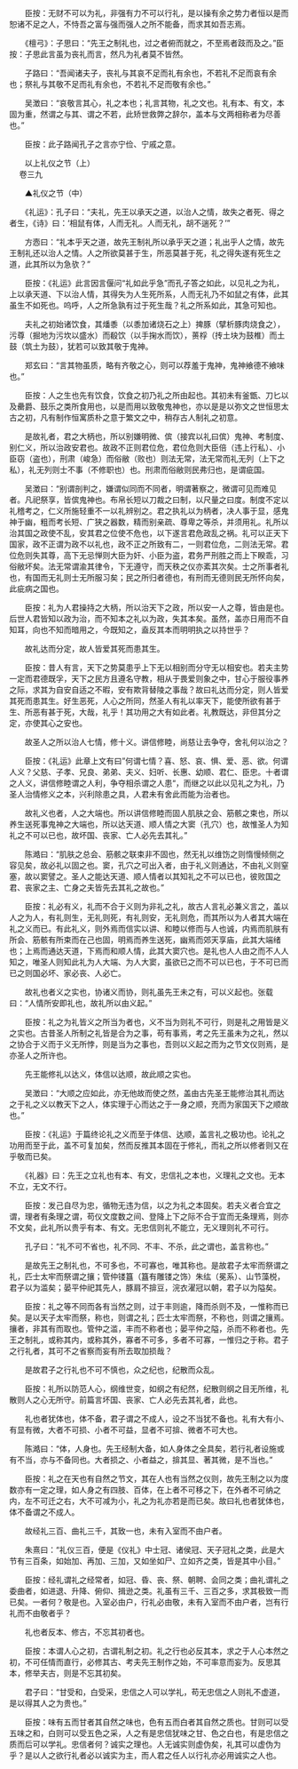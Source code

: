 <!-- { "loadSidebar": true } -->
　　臣按：无财不可以为礼，非强有力不可以行礼，是以操有余之势力者恒以是而恕诸不足之人，不恃吾之富与强而强人之所不能备，而求其如吾志焉。

　　《檀弓》：子思曰：“先王之制礼也，过之者俯而就之，不至焉者跂而及之。”臣按：子思此言虽为丧礼而言，然凡为礼者莫不皆然。

　　子路曰：“吾闻诸夫子，丧礼与其哀不足而礼有余也，不若礼不足而哀有余也；祭礼与其敬不足而礼有余也，不若礼不足而敬有余也。”

　　吴澂曰：“哀敬言其心，礼之本也；礼言其物，礼之文也。礼有本、有文，本固为重，然谓之与其、谓之不若，此矫世救弊之辞尔，盖本与文两相称者为尽善也。”

　　臣按：此子路闻孔子之言亦宁俭、宁戚之意。

　　以上礼仪之节（上）  
　 
卷三九

　　▲礼仪之节（中）

　　《礼运》：孔子曰：“夫礼，先王以承天之道，以治人之情，故失之者死、得之者生，《诗》曰：‘相鼠有体，人而无礼。人而无礼，胡不遄死？’”

　　方悫曰：“礼本乎天之道，故先王制礼所以承乎天之道；礼出乎人之情，故先王制礼还以治人之情。人之所欲莫甚于生，所恶莫甚于死，礼之得失遂有死生之道，此其所以为急欤？”

　　臣按：《礼运》此言因言偃问“礼如此乎急”而孔子答之如此，以见礼之为礼，上以承天道、下以治人情，其得失为人生死所系，人而无礼乃不如鼠之有体，此其虽生不如死也。呜呼，人之所急孰有过于死生哉？礼之所系如此，其急可知也。

　　夫礼之初始诸饮食，其燔黍（以黍加诸烧石之上）捭豚（擘析豚肉烧食之），污尊（掘地为污坎以盛水）而殽饮（以手掬水而饮），蒉桴（抟土块为鼓椎）而土鼓（筑土为鼓），犹若可以致其敬于鬼神。

　　郑玄曰：“言其物虽质，略有齐敬之心，则可以荐羞于鬼神，鬼神飨德不飨味也。”

　　臣按：人之生也先有饮食，饮食之初乃礼之所由起也。其初未有釜甑、刀匕以及罍爵、鼓乐之类所食用也，以是而用以致敬鬼神也，亦以是是以弥文之世恒思太古之初，凡有制作恒寓质朴之意于繁文之中，稍存古人制礼之初意。

　　是故礼者，君之大柄也，所以别嫌明微、傧（接宾以礼曰傧）鬼神、考制度、别仁义，所以治政安君也。故政不正则君位危，君位危则大臣倍（违上行私）、小臣窃（盗也），刑肃（峻急）而俗敝（败也）则法无常，法无常而礼无列（上下之私），礼无列则士不事（不修职也）也。刑肃而俗敝则民弗归也，是谓疵国。

　　吴澂曰：“别谓剖判之，嫌谓似同而不同者，明谓著察之，微谓可见而难见者。凡祀祭享，皆傧鬼神也。布帛长短以刀裁之曰制，以尺量之曰度。制度不定以礼稽考之，仁义所施轻重不一以礼辨别之。君之执礼以为柄者，决人事于显，感鬼神于幽，粗而考长短、广狭之器数，精而别亲疏、尊卑之等杀，并须用礼。礼所以治其国之政使不乱，安其君之位使不危也，以下遂言君危政乱之祸。礼可以正天下国家，政不正谓为政不以礼也，政不正之所致有二，一则君位危，二则法无常。君位危则失其尊，高下无忌惮则大臣为奸、小臣为盗，君务严刑胜之而上下睽乖，习俗敝坏矣。法无常谓渝其律令，下无遵守，而天秩之仪亦紊其次矣。士之所事者礼也，有国而无礼则士无所服习矣；民之所归者德也，有刑而无德则民无所怀向矣，此疵病之国也。

　　臣按：礼为人君操持之大柄，所以治天下之政，所以安一人之尊，皆由是也。后世人君皆知以政为治，而不知本之礼以为政，失其本矣。虽然，盖亦日用而不自知耳，向也不知而暗用之，今既知之，盍反其本而明明执之以持世乎？

　　故礼达而分定，故人皆爱其死而患其生。

　　臣按：昔人有言，天下之势莫患乎上下无以相别而分守无以相安也。若夫主势一定而君德既孚，天下之民方且遵名守教，相从于畏爱则象之中，甘心于服役事养之际，求其为自安自适之不暇，安有欺背替陵之事哉？故曰礼达而分定，则人皆爱其死而患其生。好生恶死，人心之所同，然圣人有礼以率天下，能使所欲有甚于生、所恶有甚于死，大哉，礼乎！其功用之大有如此者。礼教既达，非但其分之定，亦使其心之安也。

　　故圣人之所以治人七情，修十义。讲信修睦，尚慈让去争夺，舍礼何以治之？

　　臣按：《礼运》此章上文有曰”何谓七情？喜、怒、哀、惧、爱、恶、欲。何谓人义？父慈、子孝、兄良、弟弟、夫义、妇听、长惠、幼顺、君仁、臣忠。十者谓之人义，讲信修睦谓之人利，争夺相杀谓之人患“，而继之以此以见礼之为礼，乃圣人治情修义之本，兴利除患之具，人君未有舍此而能为治者也。

　　故礼义也者，人之大端也。所以讲信修睦而固人肌肤之会、筋骸之束也，所以养生送死事鬼神之大端也，所以达天道、顺人情之大窦（孔穴）也，故惟圣人为知礼之不可以已也，故坏国、丧家、亡人必先去其礼。”

　　陈澔曰：“肌肤之总会、筋骸之联束非不固也，然无礼以维饬之则惰慢倾侧之容见矣，故必礼以固之也。窦，孔穴之可出入者，由于礼义则通达，不由礼义则窒塞，故以窦譬之。圣人之能达天道、顺人情者以其知礼之不可以已也，彼败国之君、丧家之主、亡身之夫皆先去其礼之故也。”

　　臣按：礼必有义，礼而不合于义则为非礼之礼，故古人言礼必兼义言之，盖以人之为人，有礼则生，无礼则死，有礼则安，无礼则危，而其所以为人者其大端在礼之义而已。有此礼义，则外焉而信实以讲、和睦以修而与人也诚，内焉而肌肤有所会、筋骸有所束而在己也固，明焉而养生送死，幽焉而郊天享庙，此其大端绪也；上焉而通达天道，下焉而和顺人情，此其大窦穴也。是礼也人人由之而不人人知之，唯圣人则知此礼为人大端、为人大窦，虽欲已之而不可以已也，于不可已而已之则国必坏、家必丧、人必亡。

　　故礼也者义之实也，协诸义而协，则礼虽先王未之有，可以义起也。张载曰：“人情所安即礼也，故礼所以由义起。”

　　臣按：礼之为礼皆义之所当为者也，义不当为则礼不可行，则是礼之用皆是义之实也。古昔圣人所制之礼皆是合为之事，苟有事焉，考之先王虽未为之礼，然以之协合于义而于义无所悖，则是当为之事也，吾则以义起之而为之节文仪则焉，是亦圣人之所许也。

　　先王能修礼以达义，体信以达顺，故此顺之实也。

　　吴澂曰：“大顺之应如此，亦无他故而使之然，盖由古先圣王能修治其礼而达之于礼之义以教天下之人，体实理于心而达之于一身之顺，充而为家国天下之顺故也。”

　　臣按：《礼运》于篇终论礼之义而至于体信、达顺，盖言礼之极功也。论礼之功用而至于此，盖不可复加矣，然而反推其本固在于修礼，而礼之所以修者则又在乎敬而已矣。

　　《礼器》曰：先王之立礼也有本、有文，忠信礼之本也，义理礼之文也。无本不立，无文不行。

　　臣按：发己自尽为忠，循物无违为信，以之为礼之本固矣。若夫义者合宜之谓，理者有条理之谓，苟仪文度数之间、登降上下之际不合于宜而无条理焉，则亦不文矣，此礼所以贵乎有本、有文。无忠信则礼不能立，无义理则礼不可行。

　　孔子曰：“礼不可不省也，礼不同、不丰、不杀，此之谓也，盖言称也。”

　　是故先王之制礼也，不可多也，不可寡也，唯其称也。是故君子太牢而祭谓之礼，匹士太牢而祭谓之攘；管仲镂簋（簋有雕镂之饰）朱纮（冕系）、山节藻棁，君子以为滥矣；晏平仲祀其先人，豚肩不揜豆，浣衣濯冠以朝，君子以为隘矣。

　　臣按：礼之等不同而各有当然之则，过于丰则逾，降而杀则不及，一惟称而已矣。是以天子太牢而祭，称也，则谓之礼；匹士太牢而祭，不称也，则谓之攘焉。攘者，非其有而取也。管仲之滥，丰而不称者也；晏平仲之隘，杀而不称者也。先王之制礼，或称其内，或称其外，寡者不可多，多者不可寡，一惟归之于称。君子之行礼者，其可不之省察而妄有所去取加损哉？

　　是故君子之行礼也不可不慎也，众之纪也，纪散而众乱。

　　臣按：礼所以防范人心，纲维世变，如纲之有纪然，纪散则纲之目无所维，礼散则人之心无所守。前篇言坏国、丧家、亡人必先去其礼者，此也。

　　礼也者犹体也，体不备，君子谓之不成人，设之不当犹不备也。礼有大有小、有显有微，大者不可损、小者不可益，显者不可揜、微者不可大也。

　　陈澔曰：“体，人身也。先王经制大备，如人身体之全具矣，若行礼者设施或有不当，亦与不备同也。大者损之、小者益之，揜其显、著其微，是不当也。”

　　臣按：礼之在天也有自然之节文，其在人也有当然之仪则，故先王制之以为度数亦有一定之理，如人身之有四肢、百体，在上者不可移之下，在外者不可纳之内，左不可迁之右，大不可减为小，礼之为礼亦若是而已矣。故曰礼也者犹体也，体不备谓之不成人。

　　故经礼三百、曲礼三千，其致一也，未有入室而不由户者。

　　朱熹曰：“礼仪三百，便是《仪礼》中士冠、诸侯冠、天子冠礼之类，此是大节有三百条，如始加、再加、三加，又如坐如尸、立如齐之类，皆是其中小目。”

　　臣按：经礼谓礼之经常者，如冠、昏、丧、祭、朝聘、会同之类；曲礼谓礼之委曲者，如进退、升降、俯仰、揖逊之类。礼虽有三千、三百之多，求其极致一而已矣。一者何？敬是也。入室必由户，行礼必由敬，未有入室而不由户者，岂有行礼而不由敬者乎？

　　礼也者反本、修古，不忘其初者也。

　　臣按：本谓人心之初，古谓礼制之初。礼之行也必反其本，求之于人心本然之初，不可任情而直行，必修其古、考夫先王制作之始，不可率意而妄为。反思其本，修举夫古，则是不忘其初矣。

　　君子曰：“甘受和，白受采，忠信之人可以学礼，苟无忠信之人则礼不虚道，是以得其人之为贵也。”

　　臣按：味有五而甘者其自然之味也，色有五而白者其自然之质也。甘则可以受五味之和，白则可以受五色之采，人之有是忠信犹味之甘、色之白也，有是忠信之质而后可以学礼。忠信者何？诚实之理也。人无诚实则虚伪矣，礼其可以虚伪为乎？是以人之欲行礼者必以诚实为主，而人君之任人以行礼亦必用诚实之人也。

